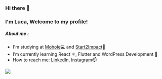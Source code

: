 ### Hi there 👋
### I'm Luca, Welcome to my profile!
##### About me :
- I'm studying at [Mohole](https://scuola.mohole.it/web-e-digital-media/)💻 and [Start2Impact](https://www.start2impact.it/)🚀 
- I’m currently learning React ⚛, Flutter and WordPress Development 🌱
- How to reach me: [LinkedIn](https://www.linkedin.com/in/luca-argentieri/), [Instagram](https://www.instagram.com/lucaaaaaaaaaah/)📫


![](https://www.codewars.com/users/LucaArgentieri/badges/large)

<!--
**LucaArgentieri/LucaArgentieri** is a ✨ _special_ ✨ repository because its `README.md` (this file) appears on your GitHub profile.

Here are some ideas to get you started:

- 🔭 I’m currently working on ...
- 🌱 I’m currently learning ...
- 👯 I’m looking to collaborate on ...
- 🤔 I’m looking for help with ...
- 💬 Ask me about ...
- 📫 How to reach me: ...
- 😄 Pronouns: ...
- ⚡ Fun fact: ...
-->
